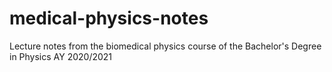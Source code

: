# medical-physics-notes
Lecture notes from the biomedical physics course of the Bachelor's Degree in Physics AY 2020/2021
